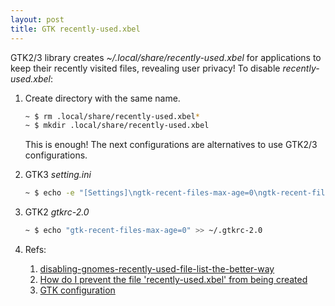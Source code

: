 ```yaml
---
layout: post
title: GTK recently-used.xbel
---
```


GTK2/3 library creates *~/.local/share/recently-used.xbel* for applications to keep their recently visited files, revealing user privacy! To disable *recently-used.xbel*:

1. Create directory with the same name.

   ```bash
   ~ $ rm .local/share/recently-used.xbel*
   ~ $ mkdir .local/share/recently-used.xbel
   ```

   This is enough! The next configurations are alternatives to use GTK2/3 configurations.

2. GTK3 *setting.ini*

   ```bash
   ~ $ echo -e "[Settings]\ngtk-recent-files-max-age=0\ngtk-recent-files-limit=0" >> ~/.config/gtk-3.0/settings.ini
   ```

3. GTK2 *gtkrc-2.0*

   ```bash
   ~ $ echo "gtk-recent-files-max-age=0" >> ~/.gtkrc-2.0
   ```

4. Refs:
   1. [disabling-gnomes-recently-used-file-list-the-better-way](https://alexcabal.com/disabling-gnomes-recently-used-file-list-the-better-way/)
   2. [How do I prevent the file 'recently-used.xbel' from being created](https://askubuntu.com/a/269874)
   3. [GTK configuration](https://wiki.archlinux.org/index.php/GTK%2B#Configuration)
